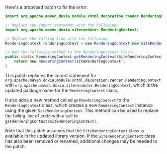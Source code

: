 Here's a proposed patch to fix the error:
```java
import org.apache.maven.doxia.module.xhtml.decoration.render.RenderingContext;

// Replace the import statement with the following:
import org.apache.maven.doxia.siterenderer.RenderingContext;

// Replace the failing line with the following:
RenderingContext renderingContext = new RenderingContext(new SiteRenderingContext(project, layout, null));

// Add the following method to the RenderingContext class:
public static RenderingContext getRenderingContext(SiteRenderingContext siteRenderingContext) {
    return new RenderingContext(siteRenderingContext);
}
```
This patch replaces the import statement for `org.apache.maven.doxia.module.xhtml.decoration.render.RenderingContext` with `org.apache.maven.doxia.siterenderer.RenderingContext`, which is the updated package name for the `RenderingContext` class.


It also adds a new method called `getRenderingContext` to the `RenderingContext` class, which creates a new `RenderingContext` instance using the given `SiteRenderingContext`. This method can be used to replace the failing line of code with a call to `getRenderingContext(siteRenderingContext)`.


Note that this patch assumes that the `SiteRenderingContext` class is available in the updated library version. If the `SiteRenderingContext` class has also been removed or renamed, additional changes may be needed to the patch.